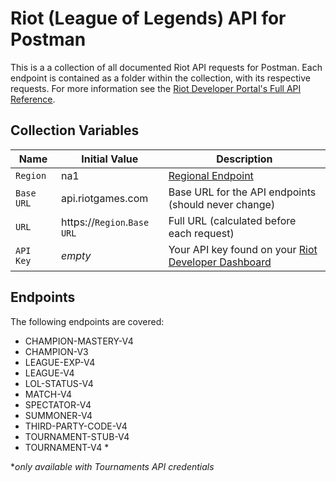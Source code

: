 
# Riot (League of Legends) API for Postman
This is a a collection of all documented Riot API requests for Postman. Each endpoint is contained as a folder within the collection, with its respective requests. For more information see the [Riot Developer Portal's Full API Reference](https://developer.riotgames.com/apis).

## Collection Variables
| Name | Initial Value | Description |
|--|--|--|
| `Region` | na1 | [Regional Endpoint](https://developer.riotgames.com/regional-endpoints.html) |
| `Base URL` | api.riotgames.com | Base URL for the API endpoints (should never change) |
| `URL` | https://`Region`.`Base URL` | Full URL (calculated before each request) |
| `API Key` | *empty* | Your API key found on your [Riot Developer Dashboard](https://developer.riotgames.com/)

## Endpoints
The following endpoints are covered:

 - CHAMPION-MASTERY-V4
 - CHAMPION-V3
 - LEAGUE-EXP-V4
 - LEAGUE-V4
 - LOL-STATUS-V4
 - MATCH-V4
 - SPECTATOR-V4
 - SUMMONER-V4
 - THIRD-PARTY-CODE-V4
 - TOURNAMENT-STUB-V4
 - TOURNAMENT-V4 *

**only available with Tournaments API credentials*
